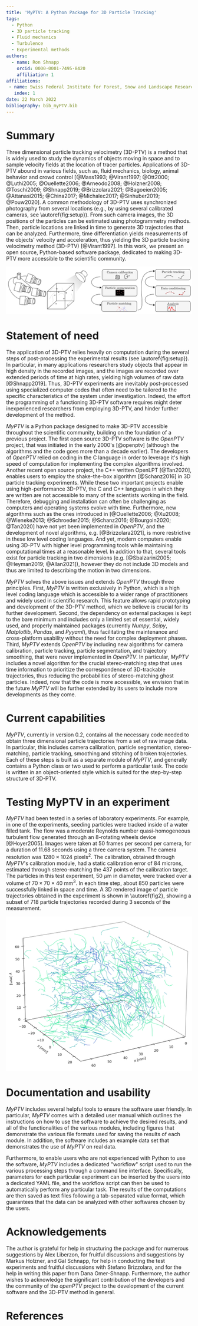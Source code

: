 ```yaml
---
title: 'MyPTV: A Python Package for 3D Particle Tracking'
tags:
  - Python
  - 3D particle tracking
  - Fluid mechanics
  - Turbulence
  - Experimental methods
authors:
  - name: Ron Shnapp
    orcid: 0000-0001-7495-8420
    affiliation: 1
affiliations:
 - name: Swiss Federal Institute for Forest, Snow and Landscape Research WSL
   index: 1
date: 22 March 2022
bibliography: bib_myPTV.bib
---
```


# Summary

Three dimensional particle tracking velocimetry (3D-PTV) is a method that is widely used to study the dynamics of objects moving in space and to sample velocity fields at the location of tracer particles. Applications of 3D-PTV abound in various fields, such as, fluid mechanics, biology, animal behavior and crowd control [@Mass1993; @Virant1997; @Ott2000; @Luthi2005; @Ouellette2006; @Arneodo2008; @Holzner2008; @Toschi2009; @Shnapp2019; @Brizzolara2021; @Bagoeien2005; @Attanasi2015; @China2017; @Michalec2017; @Sinhuber2019; @Pouw2020]. A common methodology of 3D-PTV uses synchronized photography from several locations (e.g., by using several calibrated cameras, see \autoref{fig:setup}). From such camera images, the 3D positions of the particles can be estimated using photogrammetry methods. Then, particle locations are linked in time to generate 3D trajectories that can be analyzed. Furthermore, time differentiation yields measurements of the objects' velocity and acceleration, thus yielding the 3D particle tracking velocimetry method (3D-PTV) [@Virant1997]. In this work, we present an open source, Python-based software package, dedicated to making 3D-PTV more accessible to the scientific community.

![Left - A schematic sketch of a 3D-PTV experiment with a four-camera system. Right - the 6 steps of the post-processing and analysis of common 3D-PTV experiments. \label{fig:setup}](fig1.png)

# Statement of need

The application of 3D-PTV relies heavily on computation during the several steps of post-processing the experimental results (see \autoref{fig:setup}). In particular, in many applications researchers study objects that appear in high density in the recorded images, and the images are recorded over extended periods of time at high rates, yielding high volumes of raw data [@Shnapp2019]. Thus, 3D-PTV experiments are inevitably post-processed using specialized computer codes that often need to be tailored to the specific characteristics of the system under investigation. Indeed, the effort the programming of a functioning 3D-PTV software requires might deter inexperienced researchers from employing 3D-PTV, and hinder further development of the method. 

_MyPTV_ is a Python package designed to make 3D-PTV accessible throughout the scientific community, building on the foundation of a previous project. The first open source 3D-PTV software is the _OpenPTV_ project, that was initiated in the early 2000's [@openptv] (although the algorithms and the code goes more than a decade earlier). The developers of _OpenPTV_ relied on coding in the C language in order to leverage it's high speed of computation for implementing the complex algorithms involved. Another recent open source project, the C++ written OpenLPT [@Tan2020], enables users to employ the shake-the-box algorithm [@Schanz2016] in 3D particle tracking experiments. While these two important projects enable using high-performance 3D-PTV, the C and C++ languages in which they are written are not accessible to many of the scientists working in the field. Therefore, debugging and installation can often be challenging as computers and operating systems evolve with time. Furthermore, new algorithms such as the ones introduced in [@Ouellette2006; @Xu2008; @Wieneke2013; @Schroeder2015; @Schanz2016; @Bourgoin2020; @Tan2020] have not yet been implemented in _OpenPTV_, and the development of novel algorithms, e.g. [@Brizzolara2021], is more restrictive in these low level coding languages. And yet, modern computers enable using 3D-PTV with higher level programming tools while maintaining computational times at a reasonable level. In addition to that, several tools exist for particle tracking in two dimensions (e.g. [@Sbalzarini2005; @Heyman2019; @Allan2021]), however they do not include 3D models and thus are limited to describing the motion in two dimensions. 

_MyPTV_ solves the above issues and extends _OpenPTV_ through three principles. First, _MyPTV_ is written exclusively in Python, which is a high level coding language which is accessible to a wider range of practitioners and widely used in scientific research. This feature allows rapid prototyping and development of the 3D-PTV method, which we believe is crucial for its further development. Second, the dependency on external packages is kept to the bare minimum and includes only a limited set of essential, widely used, and properly maintained packages (currently _Numpy_, _Scipy_, *Matplotlib*, _Pandas_, and *Pyyaml*), thus facilitating the maintenance and cross-platform usability without the need for complex deployment phases. Third, _MyPTV_ extends _OpenPTV_ by including new algorithms for camera calibration, particle tracking, particle segmentation, and trajectory smoothing, that were never implemented in _OpenPTV_. In particular, *MyPTV* includes a novel algorithm for the crucial stereo-matching step that uses time information to prioritize the correspondence of 3D-trackable trajectories, thus reducing the probabilities of stereo-matching ghost particles. Indeed, now that the code is more accessible, we envision that in the future _MyPTV_ will be further extended by its users to include more developments as they come.   

# Current capabilities

_MyPTV_, currently in version 0.2, contains all the necessary code needed to obtain three dimensional particle trajectories from a set of raw image data. In particular, this includes camera calibration, particle segmentation, stereo-matching, particle tracking, smoothing and stitching of broken trajectories. Each of these steps is built as a separate module of _MyPTV_, and generally contains a Python class or two used to perform a particular task. The code is written in an object-oriented style which is suited for the step-by-step structure of 3D-PTV.

# Testing MyPTV in an experiment

*MyPTV* had been tested in a series of laboratory experiments. For example, in one of the experiments, seeding particles were tracked inside of a water filled tank. The flow was a moderate Reynolds number quasi-homogeneous turbulent flow generated through an 8-rotating wheels device [@Hoyer2005]. Images were taken at 50 frames per second per camera,  for a duration of 11.68 seconds using a three camera system. The camera resolution was $1280\times1024\,\,\text{pixels}^2$. The calibration, obtained through _MyPTV_'s calibration module, had a static calibration error of 84 microns, estimated through stereo-matching the 437 points of the calibration target. The particles in this test experiment, $50 \,\, \mu \text{m}$ in diameter, were tracked over a volume of $70\times70\times40$ mm$^3$. In each time step, about 850 particles were successfully linked in space and time. A 3D rendered image of particle trajectories obtained in the experiment is shown in \autoref{fig2}, showing a subset of 718 particle trajectories recorded during 3 seconds of the measurement.

![A 3D-rendered image, showing particle trajectories obtained in an experiment. The data shown corresponds to three seconds of measurement and shows 718 trajectories. \label{fig2}](traj_image.jpg)

# Documentation and usability 

_MyPTV_ includes several helpful tools to ensure the software user friendly. In particular, _MyPTV_ comes with a detailed user manual which outlines the instructions on how to use the software to achieve the desired results, and all of the functionalities of the various modules, including figures that demonstrate the various file formats used for saving the results of each module. In addition, the software includes an example data set that demonstrates the use of _MyPTV_ on real data. 

Furthermore, to enable users who are not experienced with Python to use the software, _MyPTV_ includes a dedicated "workflow" script used to run the various processing steps through a command line interface. Specifically, parameters for each particular experiment can be inserted by the users into a dedicated YAML file, and the workflow script can then be used to automatically perform any particular task. The results of the computations are then saved as text files following a tab-separated value format, which guarantees that the data can be analyzed with other softwares chosen by the users.

# Acknowledgements

The author is grateful for help in structuring the package and for numerous suggestions by Alex Liberzon, for fruitful discussions and suggestions by Markus Holzner, and Gal Schnapp, for help in conducting the test experiments and fruitful discussions with Stefano Brizzolara, and for the help in writing this paper from Dana Omer-Shnapp. Furthermore, the author wishes to acknowledge the significant contribution of the developers and the community of the _openPTV_ project to the development of the current software and the 3D-PTV method in general. 

# References